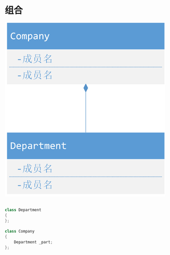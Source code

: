 # 组合

![组合](image/组合.png)

``` cpp

class Department
{
};

class Company
{
    Department _part;
};


```
